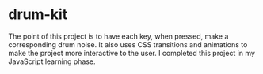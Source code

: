 # drum-kit

The point of this project is to have each key, when pressed, make a corresponding drum noise. It also uses CSS transitions and animations to make the project more interactive to the user. I completed this project in my JavaScript learning phase.


